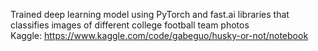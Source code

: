 Trained deep learning model using PyTorch and fast.ai libraries that classifies images of different college football team photos <br />
Kaggle: https://www.kaggle.com/code/gabeguo/husky-or-not/notebook
